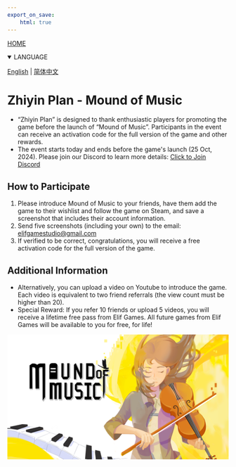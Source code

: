 ```yaml
---
export_on_save:
    html: true
---
```


<a href="/index.html">HOME</a>
<details open>
<summary>LANGUAGE</summary>

[English](zhiyin_plan.html) | [简体中文](zhiyin_plan_zhhans.html)
</details>

# Zhiyin Plan - Mound of Music

- “Zhiyin Plan” is designed to thank enthusiastic players for promoting the game before the launch of “Mound of Music”. Participants in the event can receive an activation code for the full version of the game and other rewards.
- The event starts today and ends before the game's launch (25 Oct, 2024). Please join our Discord to learn more details: [Click to Join Discord](https://discord.com/invite/SQ22XP4MKc)

## How to Participate
1. Please introduce Mound of Music to your friends, have them add the game to their wishlist and follow the game on Steam, and save a screenshot that includes their account information.
2. Send five screenshots (including your own) to the email: elifgamestudio@gmail.com
3. If verified to be correct, congratulations, you will receive a free activation code for the full version of the game.

## Additional Information
- Alternatively, you can upload a video on Youtube to introduce the game. Each video is equivalent to two friend referrals (the view count must be higher than 20).
- Special Reward: If you refer 10 friends or upload 5 videos, you will receive a lifetime free pass from Elif Games. All future games from Elif Games will be available to you for free, for life!

![Mound of Music](../moundofmusic.png)